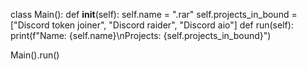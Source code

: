 
class Main():
  def __init__(self):
    self.name = ".rar"
    self.projects_in_bound = ["Discord token joiner", "Discord raider", "Discord aio"]
  def run(self):
    print(f"Name: {self.name}\nProjects: {self.projects_in_bound}")
    
Main().run()
